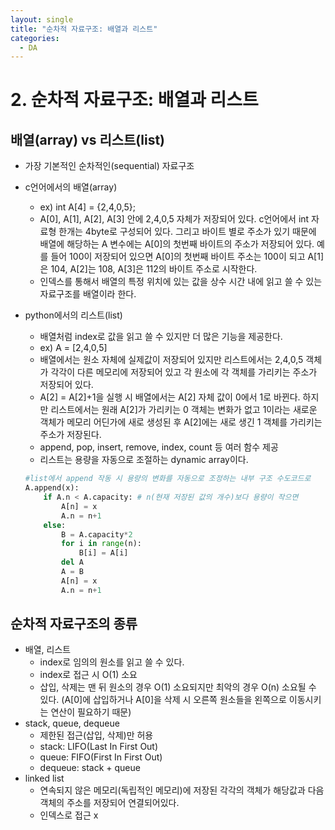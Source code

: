 ```yaml
---
layout: single
title: "순차적 자료구조: 배열과 리스트"
categories: 
  - DA
---
```


# 2. 순차적 자료구조: 배열과 리스트

## 배열(array) vs 리스트(list)

- 가장 기본적인 순차적인(sequential) 자료구조
- c언어에서의 배열(array)
    - ex) int A[4] = {2,4,0,5};
    - A[0], A[1], A[2], A[3] 안에 2,4,0,5 자체가 저장되어 있다.
    c언어에서 int 자료형 한개는 4byte로 구성되어 있다. 그리고 바이트 별로 주소가 있기 때문에 배열에 해당하는 A 변수에는 A[0]의 첫번째 바이트의 주소가 저장되어 있다. 예를 들어 100이 저장되어 있으면 A[0]의 첫번째 바이트 주소는 100이 되고 A[1]은 104, A[2]는 108, A[3]은 112의 바이트 주소로 시작한다.
    - 인덱스를 통해서 배열의 특정 위치에 있는 값을 상수 시간 내에 읽고 쓸 수 있는 자료구조를 배열이라 한다.
- python에서의 리스트(list)
    - 배열처럼 index로 값을 읽고 쓸 수 있지만 더 많은 기능을 제공한다.
    - ex) A = [2,4,0,5]
    - 배열에서는 원소 자체에 실제값이 저장되어 있지만 리스트에서는 2,4,0,5 객체가 각각이 다른 메모리에 저장되어 있고 각 원소에 각 객체를 가리키는 주소가 저장되어 있다.
    - A[2] = A[2]+1을 실행 시 배열에서는 A[2] 자체 값이 0에서 1로 바뀐다. 하지만 리스트에서는 원래 A[2]가 가리키는 0 객체는 변화가 없고 1이라는 새로운 객체가 메모리 어딘가에 새로 생성된 후 A[2]에는 새로 생긴 1 객체를 가리키는 주소가 저장된다.
    - append, pop, insert, remove, index, count 등 여러 함수 제공
    - 리스트는 용량을 자동으로 조절하는  dynamic array이다.
    
    ```python
    #list에서 append 작동 시 용량의 변화를 자동으로 조정하는 내부 구조 수도코드로
    A.append(x):
    	if A.n < A.capacity: # n(현재 저장된 값의 개수)보다 용량이 작으면
    		A[n] = x  
    		A.n = n+1
    	else:
    		B = A.capacity*2
    		for i in range(n):
    			B[i] = A[i]
    		del A
    		A = B
    		A[n] = x
    		A.n = n+1
    ```
    

## 순차적 자료구조의 종류

- 배열, 리스트
    - index로 임의의 원소를 읽고 쓸 수 있다.
    - index로 접근 시 O(1) 소요
    - 삽입, 삭제는 맨 뒤 원소의 경우 O(1) 소요되지만 최악의 경우 O(n) 소요될 수 있다. (A[0]에 삽입하거나 A[0]을 삭제 시 오른쪽 원소들을 왼쪽으로 이동시키는 연산이 필요하기 때문)
- stack, queue, dequeue
    - 제한된 접근(삽입, 삭제)만 허용
    - stack: LIFO(Last In First Out)
    - queue: FIFO(First In First Out)
    - dequeue: stack + queue
- linked list
    - 연속되지 않은 메모리(독립적인 메모리)에 저장된 각각의 객체가 해당값과 다음 객체의 주소를 저장되어 연결되어있다.
    - 인덱스로 접근 x